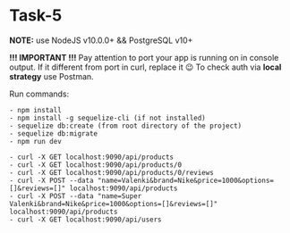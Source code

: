 Task-5
=======

**NOTE:** use NodeJS v10.0.0+ && PostgreSQL v10+

**!!! IMPORTANT !!!**
Pay attention to port your app is running on in console output. If it different from port in curl, replace it :wink:
To check auth via **local strategy** use Postman.

Run commands:
```
- npm install
- npm install -g sequelize-cli (if not installed)
- sequelize db:create (from root directory of the project)
- sequelize db:migrate
- npm run dev

- curl -X GET localhost:9090/api/products
- curl -X GET localhost:9090/api/products/0
- curl -X GET localhost:9090/api/products/0/reviews
- curl -X POST --data "name=Valenki&brand=Nike&price=1000&options=[]&reviews=[]" localhost:9090/api/products
- curl -X POST --data "name=Super Valenki&brand=Nike&price=1000&options=[]&reviews=[]" localhost:9090/api/products
- curl -X GET localhost:9090/api/users

```
